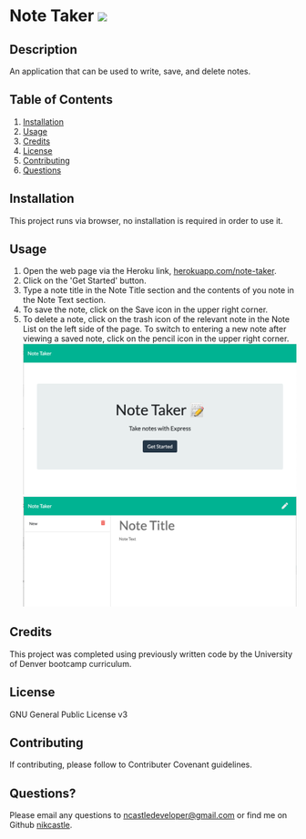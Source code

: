 
# Note Taker  <img src="https://img.shields.io/badge/License-GNU General Public License v3-yellow"></img>

## Description
An application that can be used to write, save, and delete notes.

## Table of Contents
1. [Installation](#installation)
2. [Usage](#usage)
3. [Credits](#credits)
4. [License](#license)
5. [Contributing](#contributing)
6. [Questions](#questions)

## Installation
This project runs via browser, no installation is required in order to use it. 

## Usage
1. Open the web page via the Heroku link, [herokuapp.com/note-taker](https://ancient-bayou-78937.herokuapp.com/). 
2. Click on the 'Get Started' button. 
3. Type a note title in the Note Title section and the contents of you note in the Note Text section.
4. To save the note, click on the Save icon in the upper right corner. 
5. To delete a note, click on the trash icon of the relevant note in the Note List on the left side of the page. To switch to entering a new note after viewing a saved note, click on the pencil icon in the upper right corner.
![Note Taker home page](./public/assets/images/note-taker-homepage.png)
![Adding a new note](./public/assets/images/new-note.png)

## Credits
 This project was completed using previously written code by the University of Denver bootcamp curriculum.

## License
GNU General Public License v3

## Contributing
If contributing, please follow to Contributer Covenant guidelines.

## Questions?
Please email any questions to [ncastledeveloper@gmail.com](mailto:ncastledeveloper@gmail.com) or find me on Github [nikcastle](https://github.com/nikcastle).
